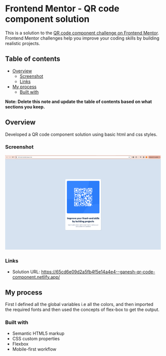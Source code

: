 # Frontend Mentor - QR code component solution

This is a solution to the [QR code component challenge on Frontend Mentor](https://www.frontendmentor.io/challenges/qr-code-component-iux_sIO_H). Frontend Mentor challenges help you improve your coding skills by building realistic projects. 

## Table of contents

- [Overview](#overview)
  - [Screenshot](#screenshot)
  - [Links](#links)
- [My process](#my-process)
  - [Built with](#built-with)
  

**Note: Delete this note and update the table of contents based on what sections you keep.**

## Overview

Developed a QR code component solution using basic html and css styles.
### Screenshot

![QR code component](image.png)

### Links

- Solution URL: https://65cd6e09d2a5fb4f5e14a4e4--ganesh-qr-code-component.netlify.app/

## My process

First I defined all the global variables i.e all the colors, and then imported the required fonts and then used the concepts of flex-box to get the output.

### Built with

- Semantic HTML5 markup
- CSS custom properties
- Flexbox
- Mobile-first workflow
